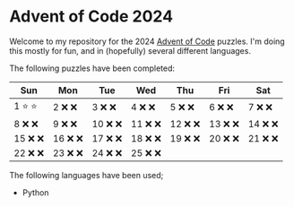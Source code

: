 # Advent of Code 2024

Welcome to my repository for the 2024 [Advent of Code](https://adventofcode.com/) puzzles. I'm doing this mostly for fun, and in (hopefully) several different languages.

The following puzzles have been completed:

| Sun    | Mon    | Tue    | Wed    | Thu    | Fri    | Sat    |
| ------ | ------ | ------ | ------ | ------ | ------ | ------ |
| 1 ⭐️ ⭐️  | 2 ❌ ❌  | 3 ❌ ❌  | 4 ❌ ❌  | 5 ❌ ❌  | 6 ❌ ❌  | 7 ❌ ❌  |
| 8 ❌ ❌  | 9 ❌ ❌  | 10 ❌ ❌ | 11 ❌ ❌ | 12 ❌ ❌ | 13 ❌ ❌ | 14 ❌ ❌ |
| 15 ❌ ❌ | 16 ❌ ❌ | 17 ❌ ❌ | 18 ❌ ❌ | 19 ❌ ❌ | 20 ❌ ❌ | 21 ❌ ❌ |
| 22 ❌ ❌ | 23 ❌ ❌ | 24 ❌ ❌ | 25 ❌ ❌ |        |        |        |

The following languages have been used;
- Python